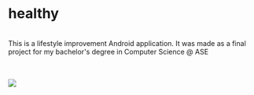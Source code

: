 <h1>healthy</h1>
<br>
This is a lifestyle improvement Android application. It was made as a final project for my bachelor's degree in Computer Science @ ASE

<br><br>
<img src="https://i.ibb.co/g4BzQzy/Screenshot-2022-08-06-at-22-07-19.png">
